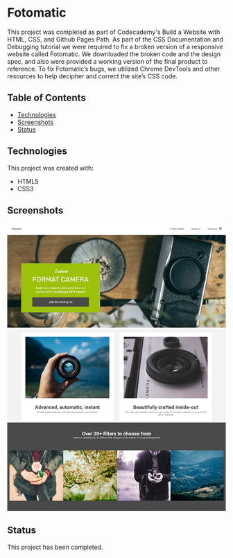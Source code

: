 # Fotomatic

This project was completed as part of Codecademy's Build a Website with HTML, CSS, and Github Pages Path. As part of the CSS Documentation and Debugging tutorial we were required to fix a broken version of a responsive website called Fotomatic. We downloaded the broken code and the design spec, and also were provided a working version of the final product to reference. To fix Fotomatic’s bugs, we utilized Chrome DevTools and other resources to help decipher and correct the site’s CSS code.

## Table of Contents

- [Technologies](#technologies)
- [Screenshots](#screenshots)
- [Status](#status)

## Technologies

This project was created with:

- HTML5
- CSS3

## Screenshots

![Project Image 1](/resources/images/project-image-1.jpg)
![Project Image 2](/resources/images/project-image-2.jpg)
![Project Image 2](/resources/images/project-image-3.jpg)

## Status

This project has been completed.
